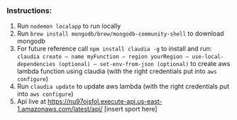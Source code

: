 ### Instructions:
1. Run `nodemon localapp` to run locally
2. Run `brew install mongodb/brew/mongodb-community-shell` to download mongodb
3. For future reference call `npm install claudia -g` to install and run: `claudia create — name myFunction — region yourRegion — use-local-dependencies (optional) — set-env-from-json (optional)` to create aws lambda function using claudia (with the right credentials put into `aws configure`)
4. Run `claudia update` to update aws lambda (with the right credentials put into `aws configure`)
5. Api live at https://nu97ojsfol.execute-api.us-east-1.amazonaws.com/latest/api/ [insert sport here]
